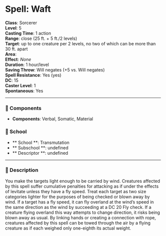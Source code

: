 
# Spell: Waft
**Class**: Sorcerer  
**Level**: 5  
**Casting Time**: 1 action  
**Range**: close (25 ft. + 5 ft./2 levels)  
**Target**: up to one creature per 2 levels, no two of which can be more than 30 ft. apart  
**Area**:   
**Effect**: _None_  
**Duration**: 1 hour/level  
**Saving Throw**: Will negates (+5 vs. Will negates)  
**Spell Resistance**: Yes (yes)  
**DC**: 15  
**Caster Level**: 1  
**Spontaneous**: Yes

---

### 🔮 Components
- **Components**: Verbal, Somatic, Material

### 🏫 School
- ** School **: Transmutation
- ** Subschool **: undefined
- ** Descriptor **: undefined
---

### 📜 Description
You make the targets light enough to be carried by wind. Creatures affected by this spell suffer cumulative penalties for attacking as if under the effects of levitate unless they have a fly speed. Treat each target as two size categories lighter for the purposes of being checked or blown away by wind. If a target has a fly speed, it can fly overland at the wind’s speed in the same direction as the wind by succeeding at a DC 20 Fly check. If a creature flying overland this way attempts to change direction, it risks being blown away as usual. By linking hands or creating a connection with rope, creatures affected by this spell can be towed through the air by a flying creature as if each weighed only one-eighth its actual weight.
